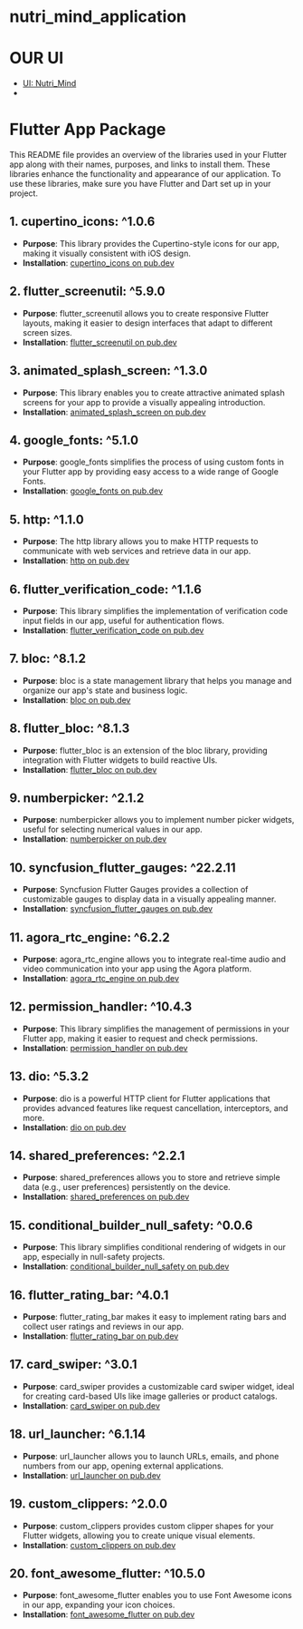 # nutri_mind_application
# OUR UI
- [UI: Nutri_Mind](https://www.figma.com/design/a5jOJOD7FJngHYP5gl7y9X/Nutri-Mind-project?node-id=0-1&t=H00pNbgurDMI2IYY-0)
- 
# Flutter App Package

This README file provides an overview of the libraries used in your Flutter app along with their names, purposes, and links to install them. These libraries enhance the functionality and appearance of our application. To use these libraries, make sure you have Flutter and Dart set up in your project.

## 1. cupertino_icons: ^1.0.6
- **Purpose**: This library provides the Cupertino-style icons for our app, making it visually consistent with iOS design.
- **Installation**: [cupertino_icons on pub.dev](https://pub.dev/packages/cupertino_icons)

## 2. flutter_screenutil: ^5.9.0
- **Purpose**: flutter_screenutil allows you to create responsive Flutter layouts, making it easier to design interfaces that adapt to different screen sizes.
- **Installation**: [flutter_screenutil on pub.dev](https://pub.dev/packages/flutter_screenutil)

## 3. animated_splash_screen: ^1.3.0
- **Purpose**: This library enables you to create attractive animated splash screens for your app to provide a visually appealing introduction.
- **Installation**: [animated_splash_screen on pub.dev](https://pub.dev/packages/animated_splash_screen)

## 4. google_fonts: ^5.1.0
- **Purpose**: google_fonts simplifies the process of using custom fonts in your Flutter app by providing easy access to a wide range of Google Fonts.
- **Installation**: [google_fonts on pub.dev](https://pub.dev/packages/google_fonts)

## 5. http: ^1.1.0
- **Purpose**: The http library allows you to make HTTP requests to communicate with web services and retrieve data in our app.
- **Installation**: [http on pub.dev](https://pub.dev/packages/http)

## 6. flutter_verification_code: ^1.1.6
- **Purpose**: This library simplifies the implementation of verification code input fields in our app, useful for authentication flows.
- **Installation**: [flutter_verification_code on pub.dev](https://pub.dev/packages/flutter_verification_code)

## 7. bloc: ^8.1.2
- **Purpose**: bloc is a state management library that helps you manage and organize our app's state and business logic.
- **Installation**: [bloc on pub.dev](https://pub.dev/packages/bloc)

## 8. flutter_bloc: ^8.1.3
- **Purpose**: flutter_bloc is an extension of the bloc library, providing integration with Flutter widgets to build reactive UIs.
- **Installation**: [flutter_bloc on pub.dev](https://pub.dev/packages/flutter_bloc)

## 9. numberpicker: ^2.1.2
- **Purpose**: numberpicker allows you to implement number picker widgets, useful for selecting numerical values in our app.
- **Installation**: [numberpicker on pub.dev](https://pub.dev/packages/numberpicker)

## 10. syncfusion_flutter_gauges: ^22.2.11
- **Purpose**: Syncfusion Flutter Gauges provides a collection of customizable gauges to display data in a visually appealing manner.
- **Installation**: [syncfusion_flutter_gauges on pub.dev](https://pub.dev/packages/syncfusion_flutter_gauges)

## 11. agora_rtc_engine: ^6.2.2
- **Purpose**: agora_rtc_engine allows you to integrate real-time audio and video communication into your app using the Agora platform.
- **Installation**: [agora_rtc_engine on pub.dev](https://pub.dev/packages/agora_rtc_engine)

## 12. permission_handler: ^10.4.3
- **Purpose**: This library simplifies the management of permissions in your Flutter app, making it easier to request and check permissions.
- **Installation**: [permission_handler on pub.dev](https://pub.dev/packages/permission_handler)

## 13. dio: ^5.3.2
- **Purpose**: dio is a powerful HTTP client for Flutter applications that provides advanced features like request cancellation, interceptors, and more.
- **Installation**: [dio on pub.dev](https://pub.dev/packages/dio)

## 14. shared_preferences: ^2.2.1
- **Purpose**: shared_preferences allows you to store and retrieve simple data (e.g., user preferences) persistently on the device.
- **Installation**: [shared_preferences on pub.dev](https://pub.dev/packages/shared_preferences)

## 15. conditional_builder_null_safety: ^0.0.6
- **Purpose**: This library simplifies conditional rendering of widgets in our app, especially in null-safety projects.
- **Installation**: [conditional_builder_null_safety on pub.dev](https://pub.dev/packages/conditional_builder_null_safety)

## 16. flutter_rating_bar: ^4.0.1
- **Purpose**: flutter_rating_bar makes it easy to implement rating bars and collect user ratings and reviews in our app.
- **Installation**: [flutter_rating_bar on pub.dev](https://pub.dev/packages/flutter_rating_bar)

## 17. card_swiper: ^3.0.1
- **Purpose**: card_swiper provides a customizable card swiper widget, ideal for creating card-based UIs like image galleries or product catalogs.
- **Installation**: [card_swiper on pub.dev](https://pub.dev/packages/card_swiper)

## 18. url_launcher: ^6.1.14
- **Purpose**: url_launcher allows you to launch URLs, emails, and phone numbers from our app, opening external applications.
- **Installation**: [url_launcher on pub.dev](https://pub.dev/packages/url_launcher)

## 19. custom_clippers: ^2.0.0
- **Purpose**: custom_clippers provides custom clipper shapes for your Flutter widgets, allowing you to create unique visual elements.
- **Installation**: [custom_clippers on pub.dev](https://pub.dev/packages/custom_clippers)

## 20. font_awesome_flutter: ^10.5.0
- **Purpose**: font_awesome_flutter enables you to use Font Awesome icons in our app, expanding your icon choices.
- **Installation**: [font_awesome_flutter on pub.dev](https://pub.dev/packages/font_awesome_flutter)

